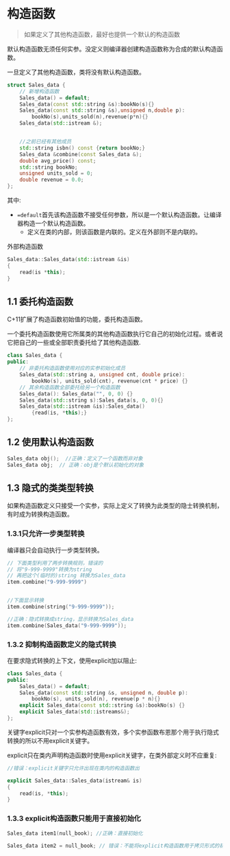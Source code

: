 # 构造函数

> 如果定义了其他构造函数，最好也提供一个默认的构造函数

默认构造函数无须任何实参。没定义则编译器创建构造函数称为合成的默认构造函数。

一旦定义了其他构造函数，类将没有默认构造函数。

```cpp
struct Sales_data {
	// 新增构造函数
	Sales_data() = default;
	Sales_data(const std::string &s):bookNo(s){}
	Sales_data(const std::string &s),unsigned n,double p):
		bookNo(s),units_sold(n),revenue(p*n){}
	Sales_data(std::istream &);


	//之前已经有其他成员
	std::string isbn() const {return bookNo;}
	Sales_data &combine(const Sales_data &);
	double avg_price() const;
	std::string bookNo;
	unsigned units_sold = 0;
	double revenue = 0.0;
};
```

其中:

* `=default`首先该构造函数不接受任何参数，所以是一个默认构造函数。让编译器构造一个默认构造函数。
	* 定义在类的内部，则该函数是内联的。定义在外部则不是内联的。

外部构造函数

```cpp
Sales_data::Sales_data(std::istream &is)
{
	read(is *this);
}
```

## 1.1 委托构造函数

C+11扩展了构造函数初始值的功能，委托构造函数。

一个委托构造函数使用它所属类的其他构造函数执行它自己的初始化过程。或者说它把自己的一些或全部职责委托给了其他构造函数.

```cpp
class Sales_data {
public:
	// 非委托构造函数使用对应的实参初始化成员
	Sales_data(std::string a, unsigned cnt, double price):
		bookNo(s), units_sold(cnt), revenue(cnt * price) {}
	// 其余构造函数全部委托给另一个构造函数
	Sales_data(): Sales_data("", 0, 0) {}
	Sales_data(std::string s):Sales_data(s, 0, 0){}
	Sales_data(std::istream &is):Sales_data()
		{read(is, *this);}
};
```

## 1.2 使用默认构造函数

```cpp
Sales_data obj();  //正确：定义了一个函数而非对象
Sales_data obj;  // 正确：obj是个默认初始化的对象
```

## 1.3 隐式的类类型转换

如果构造函数定义只接受一个实参，实际上定义了转换为此类型的隐士转换机制，有时成为转换构造函数。

### 1.3.1只允许一步类型转换

编译器只会自动执行一步类型转换。

```cpp
// 下面类型利用了两步转换规则，错误的
// 将"9-999-9999"转换为string
// 再把这个(临时的)string 转换为Sales_data
item.combine("9-999-9999")


//下面显示转换
item.combine(string("9-999-9999"));

//正确：隐式转换成string，显示转换为Sales_data
item.combine(Sales_data("9-999-9999"));
```

### 1.3.2 抑制构造函数定义的隐式转换

在要求隐式转换的上下文，使用explicit加以阻止:

```cpp
class Sales_data {
public:
	Sales_data() = default;
	Sales_data(const std::string &s, unsigned n, double p):
		bookNo(s), units_sold(n), revenue(p * n){}
	explicit Sales_data(const std::string &s):bookNo(s) {}
	explicit Sales_data(std::istreams&);
};
```

关键字explicit只对一个实参构造函数有效，多个实参函数布恩那个用于执行隐式转换的所以不用explicit关键字。

explicit只在类内声明构造函数时使用explicit关键字，在类外部定义时不应重复:

```cpp
//错误：explicit关键字只允许出现在类内的构造函数出

explicit Sales_data::Sales_data(istream& is)
{
	read(is, *this);
}
```

### 1.3.3 explicit构造函数只能用于直接初始化

```cpp
Sales_data item1(null_book); //正确：直接初始化

Sales_data item2 = null_book; // 错误：不能将explicit构造函数用于拷贝形式的初始化过程
```